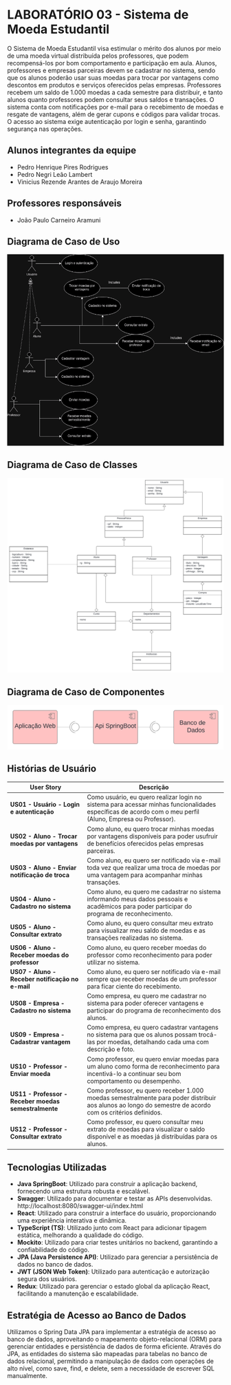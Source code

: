 # LABORATÓRIO 03 - Sistema de Moeda Estudantil

O Sistema de Moeda Estudantil visa estimular o mérito dos alunos por meio de uma moeda virtual distribuída pelos professores, que podem recompensá-los por bom comportamento e participação em aula. Alunos, professores e empresas parceiras devem se cadastrar no sistema, sendo que os alunos poderão usar suas moedas para trocar por vantagens como descontos em produtos e serviços oferecidos pelas empresas. Professores recebem um saldo de 1.000 moedas a cada semestre para distribuir, e tanto alunos quanto professores podem consultar seus saldos e transações. O sistema conta com notificações por e-mail para o recebimento de moedas e resgate de vantagens, além de gerar cupons e códigos para validar trocas. O acesso ao sistema exige autenticação por login e senha, garantindo segurança nas operações.

## Alunos integrantes da equipe

- Pedro Henrique Pires Rodrigues
- Pedro Negri Leão Lambert
- Vinicius Rezende Arantes de Araujo Moreira

## Professores responsáveis

- João Paulo Carneiro Aramuni

## Diagrama de Caso de Uso

![Diagrama de Caso de Uso](Artefatos/Casos%20de%20Uso/diagrama-de-caso-de-uso.png)

## Diagrama de Caso de Classes

![Diagrama de Caso de Classes](<Artefatos/Diagrama de Classes/diagrama-de-classes.svg>)

## Diagrama de Caso de Componentes

![Diagrama de Caso de Componentes](<Artefatos/Diagrama de Componentes/diagrama-de-componentes.svg>)

## Histórias de Usuário

| **User Story**                                  | **Descrição**                                                                                                                                             |
|-------------------------------------------------|-----------------------------------------------------------------------------------------------------------------------------------------------------------|
| **US01 - Usuário - Login e autenticação**        | Como usuário, eu quero realizar login no sistema para acessar minhas funcionalidades específicas de acordo com o meu perfil (Aluno, Empresa ou Professor).  |
| **US02 - Aluno - Trocar moedas por vantagens**   | Como aluno, eu quero trocar minhas moedas por vantagens disponíveis para poder usufruir de benefícios oferecidos pelas empresas parceiras.                  |
| **US03 - Aluno - Enviar notificação de troca**   | Como aluno, eu quero ser notificado via e-mail toda vez que realizar uma troca de moedas por uma vantagem para acompanhar minhas transações.                |
| **US04 - Aluno - Cadastro no sistema**           | Como aluno, eu quero me cadastrar no sistema informando meus dados pessoais e acadêmicos para poder participar do programa de reconhecimento.               |
| **US05 - Aluno - Consultar extrato**             | Como aluno, eu quero consultar meu extrato para visualizar meu saldo de moedas e as transações realizadas no sistema.                                       |
| **US06 - Aluno - Receber moedas do professor**   | Como aluno, eu quero receber moedas do professor como reconhecimento para poder utilizar no sistema.                                                        |
| **US07 - Aluno - Receber notificação no e-mail** | Como aluno, eu quero ser notificado via e-mail sempre que receber moedas de um professor para ficar ciente do recebimento.                                  |
| **US08 - Empresa - Cadastro no sistema**         | Como empresa, eu quero me cadastrar no sistema para poder oferecer vantagens e participar do programa de reconhecimento dos alunos.                         |
| **US09 - Empresa - Cadastrar vantagem**          | Como empresa, eu quero cadastrar vantagens no sistema para que os alunos possam trocá-las por moedas, detalhando cada uma com descrição e foto.             |
| **US10 - Professor - Enviar moeda**              | Como professor, eu quero enviar moedas para um aluno como forma de reconhecimento para incentivá-lo a continuar seu bom comportamento ou desempenho.        |
| **US11 - Professor - Receber moedas semestralmente** | Como professor, eu quero receber 1.000 moedas semestralmente para poder distribuir aos alunos ao longo do semestre de acordo com os critérios definidos.   |
| **US12 - Professor - Consultar extrato**         | Como professor, eu quero consultar meu extrato de moedas para visualizar o saldo disponível e as moedas já distribuídas para os alunos.                     |

## Tecnologias Utilizadas

- **Java SpringBoot**: Utilizado para construir a aplicação backend, fornecendo uma estrutura robusta e escalável.
- **Swagger**: Utilizado para documentar e testar as APIs desenvolvidas. http://localhost:8080/swagger-ui/index.html
- **React**: Utilizado para construir a interface do usuário, proporcionando uma experiência interativa e dinâmica.
- **TypeScript (TS)**: Utilizado junto com React para adicionar tipagem estática, melhorando a qualidade do código.
- **Mockito**: Utilizado para criar testes unitários no backend, garantindo a confiabilidade do código.
- **JPA (Java Persistence API)**: Utilizado para gerenciar a persistência de dados no banco de dados.
- **JWT (JSON Web Token)**: Utilizado para autenticação e autorização segura dos usuários.
- **Redux**: Utilizado para gerenciar o estado global da aplicação React, facilitando a manutenção e escalabilidade.


## Estratégia de Acesso ao Banco de Dados
Utilizamos o Spring Data JPA para implementar a estratégia de acesso ao banco de dados, aproveitando o mapeamento objeto-relacional (ORM) para gerenciar entidades e persistência de dados de forma eficiente. Através do JPA, as entidades do sistema são mapeadas para tabelas no banco de dados relacional, permitindo a manipulação de dados com operações de alto nível, como save, find, e delete, sem a necessidade de escrever SQL manualmente.